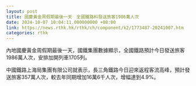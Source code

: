```yaml
---
layout: post
title: 國慶黃金周假期最後一天　全國鐵路料發送旅客1986萬人次
date: 2024-10-07 10:04:11.000000000 +08:00
link: https://news.rthk.hk/rthk/ch/component/k2/1773487-20241007.htm
categories: rthk
---
```


內地國慶黃金周假期最後一天，國鐵集團數據顯示，全國鐵路預計今日發送旅客1986萬人次，安排加開列車1705列。

中國鐵路上海局集團有限公司就表示，長三角鐵路今日迎來返程客流高峰，預計發送旅客357萬人次，較去年同期增加16萬6千人次，增幅達到4.9%。
